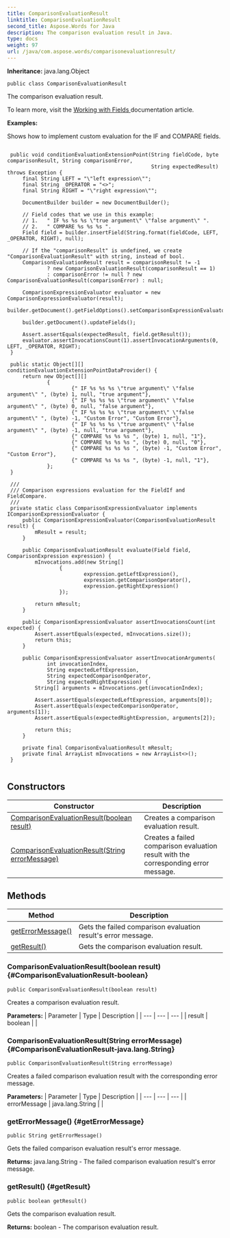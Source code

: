 ```yaml
---
title: ComparisonEvaluationResult
linktitle: ComparisonEvaluationResult
second_title: Aspose.Words for Java
description: The comparison evaluation result in Java.
type: docs
weight: 97
url: /java/com.aspose.words/comparisonevaluationresult/
---
```


**Inheritance:**
java.lang.Object
```
public class ComparisonEvaluationResult
```

The comparison evaluation result.

To learn more, visit the [ Working with Fields ][Working with Fields] documentation article.

 **Examples:** 

Shows how to implement custom evaluation for the IF and COMPARE fields.

```

 public void conditionEvaluationExtensionPoint(String fieldCode, byte comparisonResult, String comparisonError,
                                               String expectedResult) throws Exception {
     final String LEFT = "\"left expression\"";
     final String _OPERATOR = "<>";
     final String RIGHT = "\"right expression\"";

     DocumentBuilder builder = new DocumentBuilder();

     // Field codes that we use in this example:
     // 1.   " IF %s %s %s \"true argument\" \"false argument\" ".
     // 2.   " COMPARE %s %s %s ".
     Field field = builder.insertField(String.format(fieldCode, LEFT, _OPERATOR, RIGHT), null);

     // If the "comparisonResult" is undefined, we create "ComparisonEvaluationResult" with string, instead of bool.
     ComparisonEvaluationResult result = comparisonResult != -1
             ? new ComparisonEvaluationResult(comparisonResult == 1)
             : comparisonError != null ? new ComparisonEvaluationResult(comparisonError) : null;

     ComparisonExpressionEvaluator evaluator = new ComparisonExpressionEvaluator(result);
     builder.getDocument().getFieldOptions().setComparisonExpressionEvaluator(evaluator);

     builder.getDocument().updateFields();

     Assert.assertEquals(expectedResult, field.getResult());
     evaluator.assertInvocationsCount(1).assertInvocationArguments(0, LEFT, _OPERATOR, RIGHT);
 }

 public static Object[][] conditionEvaluationExtensionPointDataProvider() {
     return new Object[][]
             {
                     {" IF %s %s %s \"true argument\" \"false argument\" ", (byte) 1, null, "true argument"},
                     {" IF %s %s %s \"true argument\" \"false argument\" ", (byte) 0, null, "false argument"},
                     {" IF %s %s %s \"true argument\" \"false argument\" ", (byte) -1, "Custom Error", "Custom Error"},
                     {" IF %s %s %s \"true argument\" \"false argument\" ", (byte) -1, null, "true argument"},
                     {" COMPARE %s %s %s ", (byte) 1, null, "1"},
                     {" COMPARE %s %s %s ", (byte) 0, null, "0"},
                     {" COMPARE %s %s %s ", (byte) -1, "Custom Error", "Custom Error"},
                     {" COMPARE %s %s %s ", (byte) -1, null, "1"},
             };
 }

 /// 
 /// Comparison expressions evaluation for the FieldIf and FieldCompare.
 /// 
 private static class ComparisonExpressionEvaluator implements IComparisonExpressionEvaluator {
     public ComparisonExpressionEvaluator(ComparisonEvaluationResult result) {
         mResult = result;
     }

     public ComparisonEvaluationResult evaluate(Field field, ComparisonExpression expression) {
         mInvocations.add(new String[]
                 {
                         expression.getLeftExpression(),
                         expression.getComparisonOperator(),
                         expression.getRightExpression()
                 });

         return mResult;
     }

     public ComparisonExpressionEvaluator assertInvocationsCount(int expected) {
         Assert.assertEquals(expected, mInvocations.size());
         return this;
     }

     public ComparisonExpressionEvaluator assertInvocationArguments(
             int invocationIndex,
             String expectedLeftExpression,
             String expectedComparisonOperator,
             String expectedRightExpression) {
         String[] arguments = mInvocations.get(invocationIndex);

         Assert.assertEquals(expectedLeftExpression, arguments[0]);
         Assert.assertEquals(expectedComparisonOperator, arguments[1]);
         Assert.assertEquals(expectedRightExpression, arguments[2]);

         return this;
     }

     private final ComparisonEvaluationResult mResult;
     private final ArrayList mInvocations = new ArrayList<>();
 }
 
```


[Working with Fields]: https://docs.aspose.com/words/java/working-with-fields/
## Constructors

| Constructor | Description |
| --- | --- |
| [ComparisonEvaluationResult(boolean result)](#ComparisonEvaluationResult-boolean) | Creates a comparison evaluation result. |
| [ComparisonEvaluationResult(String errorMessage)](#ComparisonEvaluationResult-java.lang.String) | Creates a failed comparison evaluation result with the corresponding error message. |
## Methods

| Method | Description |
| --- | --- |
| [getErrorMessage()](#getErrorMessage) | Gets the failed comparison evaluation result's error message. |
| [getResult()](#getResult) | Gets the comparison evaluation result. |
### ComparisonEvaluationResult(boolean result) {#ComparisonEvaluationResult-boolean}
```
public ComparisonEvaluationResult(boolean result)
```


Creates a comparison evaluation result.

**Parameters:**
| Parameter | Type | Description |
| --- | --- | --- |
| result | boolean |  |

### ComparisonEvaluationResult(String errorMessage) {#ComparisonEvaluationResult-java.lang.String}
```
public ComparisonEvaluationResult(String errorMessage)
```


Creates a failed comparison evaluation result with the corresponding error message.

**Parameters:**
| Parameter | Type | Description |
| --- | --- | --- |
| errorMessage | java.lang.String |  |

### getErrorMessage() {#getErrorMessage}
```
public String getErrorMessage()
```


Gets the failed comparison evaluation result's error message.

**Returns:**
java.lang.String - The failed comparison evaluation result's error message.
### getResult() {#getResult}
```
public boolean getResult()
```


Gets the comparison evaluation result.

**Returns:**
boolean - The comparison evaluation result.
